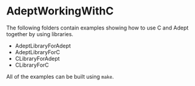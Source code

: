 # AdeptWorkingWithC

The following folders contain examples showing how to use C and Adept together by using libraries.



- AdeptLibraryForAdept
- AdeptLibraryForC
- CLibraryForAdept
- CLibraryForC



All of the examples can be built using `make`.

